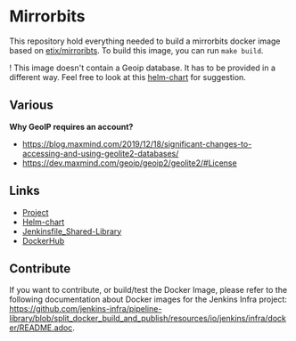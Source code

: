 # Mirrorbits

This repository hold everything needed to build a mirrorbits docker image based on [etix/mirroribts](https://github.com/etix/mirrorbits/). To build this image, you can run `make build`.


! This image doesn't contain a Geoip database. It has to be provided in a different way. Feel free to look at this [helm-chart](https://github.com/jenkins-infra/charts/tree/master/charts/mirrorbits) for suggestion.

## Various

__Why GeoIP requires an account?__

* https://blog.maxmind.com/2019/12/18/significant-changes-to-accessing-and-using-geolite2-databases/
* https://dev.maxmind.com/geoip/geoip2/geolite2/#License

## Links

* [Project](https://github.com/etix/mirrorbits/)
* [Helm-chart](https://github.com/jenkins-infra/charts/tree/master/charts/mirrorbits)
* [Jenkinsfile_Shared-Library](https://github.com/jenkins-infra/pipeline-library)
* [DockerHub](https://hub.docker.com/repository/docker/jenkinsciinfra/mirrorbits)

## Contribute

If you want to contribute, or build/test the Docker Image, please refer to the following documentation about Docker images for the Jenkins Infra project:
<https://github.com/jenkins-infra/pipeline-library/blob/split_docker_build_and_publish/resources/io/jenkins/infra/docker/README.adoc>.
